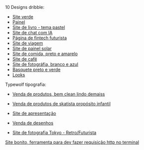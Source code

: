 10 Designs dribble:
- [Site verde](https://dribbble.com/shots/17988630-SaaS-landing-page-Untitled-UI)
- [Painel](https://dribbble.com/shots/18021354-Licenses)
- [Site de livro - tema pastel](https://dribbble.com/shots/9172697-Haruki-Murakami-Book-Author-Website-UI-Concept)
- [Site de chat com IA](https://dribbble.com/shots/20928432-Brainwave-AI-UI-Kit)
- [Página de fintech futurista](https://dribbble.com/shots/23381191-Fintech-Landing-page)
- [Site de viagem](https://dribbble.com/shots/23376657-Lorea-Travel-Service-Company)
- [Site de painel solar](https://dribbble.com/shots/23377008--Animation-Solars-Solar-Panel-Company-Landing-Page)
- [Site de comida, preto e amarelo](https://dribbble.com/shots/23371700-The-Golgappa-Party-s-Official-Website)
- [Site de café](https://dribbble.com/shots/23371454-Spice-mixture-Landingpage-Exploration)
- [Site de fotográfia, branco e azul](https://dribbble.com/shots/23379270-Photography-Portfolio-Detail-1)
- [Basquete preto e verde](https://dribbble.com/shots/23376238-NO-LIMITS-Landing-Page)
- [Looks](https://dribbble.com/shots/23375965-Hungle-Ecommerce-Landing-Page-Header-Fashion-Minimalism)

Typewolf tipografia:
- [Venda de produtos, bem clean lindo demaiss](https://www.typewolf.com/site-of-the-day/holcomb-studio)
- [Venda de produtos de skatista propósito infantil](https://yawn.world/)
- [Site de apresentação](https://www.minkmgmt.com/)
- [Venda de desenhos](https://www.roastroyce.com/)

- [Site de fotografia Tokyo - Retro/Futurista](https://prism-on.tokyo/shinjuku/)

[Site bonito, ferramenta para dev fazer requisição http no terminal](https://httpie.io/)
